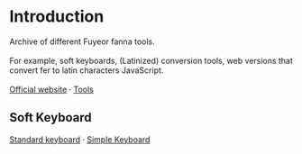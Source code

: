 # Introduction
Archive of different Fuyeor fanna tools.<br><br>
For example, soft keyboards, (Latinized) conversion tools, web versions that convert fer to latin characters JavaScript.<br><br>
<a href="https://fer.fuyeor.com">Official website</a> · <a href="https://fer.fuyeor.com/en/download">Tools</a>
## Soft Keyboard
<a href="https://fer.fuyeor.com/src/keyboard.html">Standard keyboard</a> · <a href="https://fuyeor.github.io/fer/tools/web-keyboard/simple">Simple Keyboard</a>
